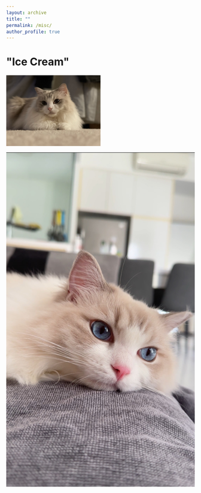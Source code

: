 ```yaml
---
layout: archive
title: ""
permalink: /misc/
author_profile: true
---
```



# "Ice Cream"

<img src="/images/misc/cat1.jpg" width="50%">

![](</images/misc/cat3.JPG?height=100>)
